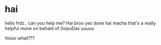 # hai
hello frdz..
can you help me?
Hai broo yes done
hai
macha
that's a really helpful move on behald of GopuDas
uuuuu

hlooo
what??? 

